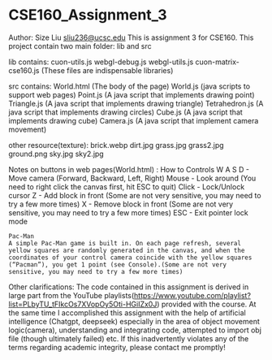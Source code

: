 # CSE160_Assignment_3
Author: Size Liu sliu236@ucsc.edu
This is assignment 3 for CSE160. This project contain two main folder: lib and src

lib contains: 
cuon-utils.js
webgl-debug.js
webgl-utils.js 
cuon-matrix-cse160.js
(These files are indispensable libraries)

src contains:
 World.html (The body of the page)
 World.js  (java scripts to support web pages)
 Point.js (A java script that implements drawing point)
 Triangle.js (A java script that implements drawing triangle)
 Tetrahedron.js  (A java script that implements drawing circles)
 Cube.js (A java script that implements drawing cube)
 Camera.js (A java script that implement camera movement)

 other resource(texture):
 brick.webp
 dirt.jpg
 grass.jpg
 grass2.jpg
 ground.png
 sky.jpg
 sky2.jpg


 Notes on buttons in web pages(World.html) :
    How to Controls 
    W A S D - Move camera (Forward, Backward, Left, Right)
    Mouse - Look around (You need to right click the canvas first, hit ESC to quit)
    Click - Lock/Unlock cursor
    Z - Add block in front (Some are not very sensitive, you may need to try a few more times)
    X - Remove block in front (Some are not very sensitive, you may need to try a few more times)
    ESC - Exit pointer lock mode


    Pac-Man
    A simple Pac-Man game is built in. On each page refresh, several yellow squares are randomly generated in the canvas, and when the coordinates of your control camera coincide with the yellow squares (“Pacman”), you get 1 point (see Console).(Some are not very sensitive, you may need to try a few more times)

 Other clarifications: The code contained in this assignment is derived in large part from the YouTube playlists(https://www.youtube.com/playlist?list=PLbyTU_tFIkcOs7XVopOy5Oti-HGiIZx0J) provided with the course. At the same time I accomplished this assignment with the help of artificial intelligence (Chatgpt, deepseek) especially in the area of object movement logic(camera), understanding and integrating code, attempted to import obj file (though ultimately failed) etc. If this inadvertently violates any of the terms regarding academic integrity, please contact me promptly!
